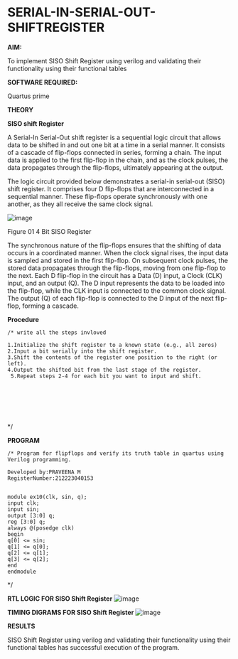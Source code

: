 # SERIAL-IN-SERIAL-OUT-SHIFTREGISTER

**AIM:**

To implement  SISO Shift Register using verilog and validating their functionality using their functional tables

**SOFTWARE REQUIRED:**

Quartus prime

**THEORY**

**SISO shift Register**

A Serial-In Serial-Out shift register is a sequential logic circuit that allows data to be shifted in and out one bit at a time in a serial manner. It consists of a cascade of flip-flops connected in series, forming a chain. The input data is applied to the first flip-flop in the chain, and as the clock pulses, the data propagates through the flip-flops, ultimately appearing at the output.

The logic circuit provided below demonstrates a serial-in serial-out (SISO) shift register. It comprises four D flip-flops that are interconnected in a sequential manner. These flip-flops operate synchronously with one another, as they all receive the same clock signal.

![image](https://github.com/naavaneetha/SERIAL-IN-SERIAL-OUT-SHIFTREGISTER/assets/154305477/e81c4072-37f9-46c6-8145-566764b74c3a)

Figure 01 4 Bit SISO Register

The synchronous nature of the flip-flops ensures that the shifting of data occurs in a coordinated manner. When the clock signal rises, the input data is sampled and stored in the first flip-flop. On subsequent clock pulses, the stored data propagates through the flip-flops, moving from one flip-flop to the next.
Each D flip-flop in the circuit has a Data (D) input, a Clock (CLK) input, and an output (Q). The D input represents the data to be loaded into the flip-flop, while the CLK input is connected to the common clock signal. The output (Q) of each flip-flop is connected to the D input of the next flip-flop, forming a cascade.

**Procedure**
```
/* write all the steps invloved

1.Initialize the shift register to a known state (e.g., all zeros)
2.Input a bit serially into the shift register. 
3.Shift the contents of the register one position to the right (or left).
4.Output the shifted bit from the last stage of the register. 
 5.Repeat steps 2-4 for each bit you want to input and shift.







```

*/


**PROGRAM**
```
/* Program for flipflops and verify its truth table in quartus using Verilog programming.

Developed by:PRAVEENA M
RegisterNumber:212223040153


module ex10(clk, sin, q);
input clk;
input sin;
output [3:0] q;
reg [3:0] q;
always @(posedge clk)
begin
q[0] <= sin;
q[1] <= q[0];
q[2] <= q[1];
q[3] <= q[2];
end
endmodule
```
*/


**RTL LOGIC FOR SISO Shift Register**
![image](https://github.com/Praveenamanikandan/SERIAL-IN-SERIAL-OUT-SHIFTREGISTER/assets/144870776/acbe9aa6-4239-4914-926a-5a4bc3ed946e)

**TIMING DIGRAMS FOR SISO Shift Register**
![image](https://github.com/Praveenamanikandan/SERIAL-IN-SERIAL-OUT-SHIFTREGISTER/assets/144870776/a9df190d-8d3f-4c2d-8e0a-6d0e9d60247f)

**RESULTS**

 SISO Shift Register using verilog and validating their functionality using their functional tables has successful execution of the program.

